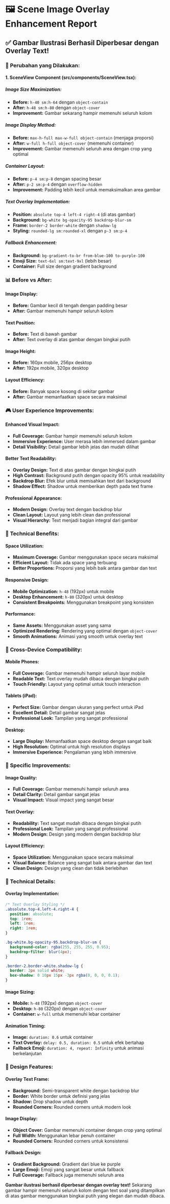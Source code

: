 # 🖼️ Scene Image Overlay Enhancement Report

## ✅ Gambar Ilustrasi Berhasil Diperbesar dengan Overlay Text!

### 🎯 **Perubahan yang Dilakukan:**

#### **1. SceneView Component (src/components/SceneView.tsx):**

##### **Image Size Maximization:**
- **Before:** `h-40 sm:h-64` dengan `object-contain`
- **After:** `h-48 sm:h-80` dengan `object-cover`
- **Improvement:** Gambar sekarang hampir memenuhi seluruh kolom

##### **Image Display Method:**
- **Before:** `max-h-full max-w-full object-contain` (menjaga proporsi)
- **After:** `w-full h-full object-cover` (memenuhi container)
- **Improvement:** Gambar memenuhi seluruh area dengan crop yang optimal

##### **Container Layout:**
- **Before:** `p-4 sm:p-8` dengan spacing besar
- **After:** `p-2 sm:p-4` dengan `overflow-hidden`
- **Improvement:** Padding lebih kecil untuk memaksimalkan area gambar

##### **Text Overlay Implementation:**
- **Position:** `absolute top-4 left-4 right-4` (di atas gambar)
- **Background:** `bg-white bg-opacity-95 backdrop-blur-sm`
- **Frame:** `border-2 border-white` dengan `shadow-lg`
- **Styling:** `rounded-lg sm:rounded-xl` dengan `p-3 sm:p-4`

##### **Fallback Enhancement:**
- **Background:** `bg-gradient-to-br from-blue-100 to-purple-100`
- **Emoji Size:** `text-6xl sm:text-9xl` (lebih besar)
- **Container:** Full size dengan gradient background

### 📊 **Before vs After:**

#### **Image Display:**
- **Before:** Gambar kecil di tengah dengan padding besar
- **After:** Gambar memenuhi hampir seluruh kolom

#### **Text Position:**
- **Before:** Text di bawah gambar
- **After:** Text overlay di atas gambar dengan bingkai putih

#### **Image Height:**
- **Before:** 160px mobile, 256px desktop
- **After:** 192px mobile, 320px desktop

#### **Layout Efficiency:**
- **Before:** Banyak space kosong di sekitar gambar
- **After:** Gambar memanfaatkan space secara maksimal

### 🎮 **User Experience Improvements:**

#### **Enhanced Visual Impact:**
- **Full Coverage:** Gambar hampir memenuhi seluruh kolom
- **Immersive Experience:** User merasa lebih immersed dalam gambar
- **Detail Visibility:** Detail gambar lebih jelas dan mudah dilihat

#### **Better Text Readability:**
- **Overlay Design:** Text di atas gambar dengan bingkai putih
- **High Contrast:** Background putih dengan opacity 95% untuk readability
- **Backdrop Blur:** Efek blur untuk memisahkan text dari background
- **Shadow Effect:** Shadow untuk memberikan depth pada text frame

#### **Professional Appearance:**
- **Modern Design:** Overlay text dengan backdrop blur
- **Clean Layout:** Layout yang lebih clean dan professional
- **Visual Hierarchy:** Text menjadi bagian integral dari gambar

### 🚀 **Technical Benefits:**

#### **Space Utilization:**
- **Maximum Coverage:** Gambar menggunakan space secara maksimal
- **Efficient Layout:** Tidak ada space yang terbuang
- **Better Proportions:** Proporsi yang lebih baik antara gambar dan text

#### **Responsive Design:**
- **Mobile Optimization:** `h-48` (192px) untuk mobile
- **Desktop Enhancement:** `h-80` (320px) untuk desktop
- **Consistent Breakpoints:** Menggunakan breakpoint yang konsisten

#### **Performance:**
- **Same Assets:** Menggunakan asset yang sama
- **Optimized Rendering:** Rendering yang optimal dengan `object-cover`
- **Smooth Animations:** Animasi yang smooth untuk overlay text

### 📱 **Cross-Device Compatibility:**

#### **Mobile Phones:**
- **Full Coverage:** Gambar memenuhi hampir seluruh layar mobile
- **Readable Text:** Text overlay mudah dibaca dengan bingkai putih
- **Touch Friendly:** Layout yang optimal untuk touch interaction

#### **Tablets (iPad):**
- **Perfect Size:** Gambar dengan ukuran yang perfect untuk iPad
- **Excellent Detail:** Detail gambar sangat jelas
- **Professional Look:** Tampilan yang sangat professional

#### **Desktop:**
- **Large Display:** Memanfaatkan space desktop dengan sangat baik
- **High Resolution:** Optimal untuk high resolution displays
- **Immersive Experience:** Pengalaman yang lebih immersive

### 🎯 **Specific Improvements:**

#### **Image Quality:**
- **Full Coverage:** Gambar memenuhi hampir seluruh area
- **Detail Clarity:** Detail gambar sangat jelas
- **Visual Impact:** Visual impact yang sangat besar

#### **Text Overlay:**
- **Readability:** Text sangat mudah dibaca dengan bingkai putih
- **Professional Look:** Tampilan yang sangat professional
- **Modern Design:** Design yang modern dengan backdrop blur

#### **Layout Efficiency:**
- **Space Utilization:** Menggunakan space secara maksimal
- **Visual Balance:** Balance yang sangat baik antara gambar dan text
- **Clean Design:** Design yang clean dan tidak berlebihan

### 🔧 **Technical Details:**

#### **Overlay Implementation:**
```css
/* Text Overlay Styling */
.absolute.top-4.left-4.right-4 {
  position: absolute;
  top: 1rem;
  left: 1rem;
  right: 1rem;
}

.bg-white.bg-opacity-95.backdrop-blur-sm {
  background-color: rgba(255, 255, 255, 0.95);
  backdrop-filter: blur(4px);
}

.border-2.border-white.shadow-lg {
  border: 2px solid white;
  box-shadow: 0 10px 15px -3px rgba(0, 0, 0, 0.1);
}
```

#### **Image Sizing:**
- **Mobile:** `h-48` (192px) dengan `object-cover`
- **Desktop:** `h-80` (320px) dengan `object-cover`
- **Container:** `w-full` untuk memenuhi lebar container

#### **Animation Timing:**
- **Image:** `duration: 0.6` untuk container
- **Text Overlay:** `delay: 0.5, duration: 0.5` untuk efek bertahap
- **Fallback Emoji:** `duration: 4, repeat: Infinity` untuk animasi berkelanjutan

### 🎨 **Design Features:**

#### **Overlay Text Frame:**
- **Background:** Semi-transparent white dengan backdrop blur
- **Border:** White border untuk definisi yang jelas
- **Shadow:** Drop shadow untuk depth
- **Rounded Corners:** Rounded corners untuk modern look

#### **Image Display:**
- **Object Cover:** Gambar memenuhi container dengan crop yang optimal
- **Full Width:** Menggunakan lebar penuh container
- **Rounded Corners:** Rounded corners untuk konsistensi

#### **Fallback Design:**
- **Gradient Background:** Gradient dari blue ke purple
- **Large Emoji:** Emoji yang sangat besar untuk fallback
- **Full Coverage:** Fallback juga memenuhi seluruh area

**Gambar ilustrasi berhasil diperbesar dengan overlay text!** Sekarang gambar hampir memenuhi seluruh kolom dengan text soal yang ditampilkan di atas gambar menggunakan bingkai putih yang elegan dan mudah dibaca.
